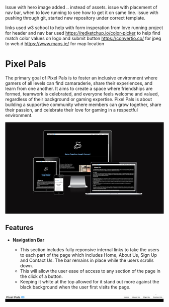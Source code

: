Issue with hero image added .. instead of assets.
issue with placement of nav bar, when to love running to see how to get it on same line.
issue with pushing through git, started new repository under correct template.


links used w3 school to help with form
insperation from love running project for header and nav bar
used https://redketchup.io/color-picker to help find match color values on logo and submit button
https://convertio.co/ for jpeg to web.d
https://www.maps.ie/ for map location

# Pixel Pals

The primary goal of Pixel Pals is to foster an inclusive environment where gamers of all levels can find camaraderie, share their experiences, and learn from one another. It aims to create a space where friendships are formed, teamwork is celebrated, and everyone feels welcome and valued, regardless of their background or gaming expertise. Pixel Pals is about building a supportive community where members can grow together, share their passion, and celebrate their love for gaming in a respectful environment.

![Am I responsive](assets/images/amires.jpg)

## Features 

- __Navigation Bar__

  - This section includes fully reponsive internal links to take the users to each part of the page which includes Home, About Us, Sign Up and Contact Us. The bar remains in place while the users scrolls down.
  - This will allow the user ease of access to any section of the page in the click of a button.
  - Keeping it white at the top allowed for it stand out more against the black background when the user first visits the page.

![Nav Bar](assets/images/nav.jpg)
